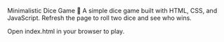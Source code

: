 Minimalistic Dice Game 🎲 A simple dice game built with HTML, CSS, and JavaScript. Refresh the page to roll two dice and see who wins.

Open index.html in your browser to play.
